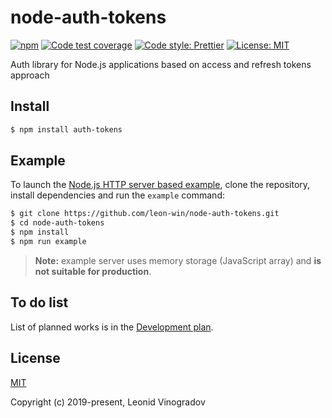 # node-auth-tokens

[![npm](https://img.shields.io/npm/v/auth-tokens?logo=npm&style=flat-square)](https://www.npmjs.com/package/auth-tokens)
[![Code test coverage](https://img.shields.io/codecov/c/github/leon-win/node-auth-tokens?style=flat-square)](https://codecov.io/gh/leon-win/node-auth-tokens)
[![Code style: Prettier](https://img.shields.io/badge/code_style-prettier-ff69b4.svg?logo=prettier&style=flat-square)](https://prettier.io)
[![License: MIT](https://img.shields.io/github/license/leon-win/node-auth-tokens?style=flat-square)](http://opensource.org/licenses/MIT)

Auth library for Node.js applications based on access and refresh tokens approach

## Install

```sh
$ npm install auth-tokens
```

## Example

To launch the [Node.js HTTP server based example](example), clone the repository, install dependencies and run the `example` command:

```sh
$ git clone https://github.com/leon-win/node-auth-tokens.git
$ cd node-auth-tokens
$ npm install
$ npm run example
```

> **Note:** example server uses memory storage (JavaScript array) and **is not suitable for production**.

## To do list

List of planned works is in the [Development plan](https://github.com/leon-win/node-auth-tokens/projects/1).

## License

[MIT](LICENSE)

Copyright (c) 2019-present, Leonid Vinogradov
